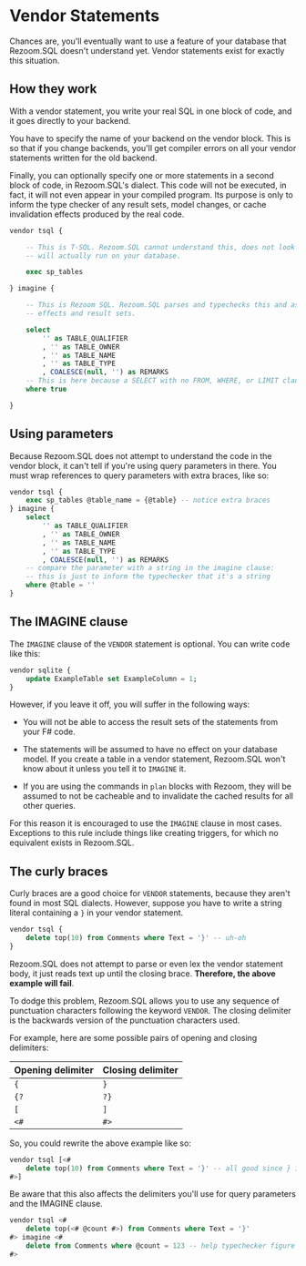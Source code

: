 # Vendor Statements

Chances are, you'll eventually want to use a feature of your database that Rezoom.SQL doesn't understand yet.
Vendor statements exist for exactly this situation.

## How they work

With a vendor statement, you write your real SQL in one block of code, and it goes directly to your backend.

You have to specify the name of your backend on the vendor block. This is so that if you change backends, you'll get
compiler errors on all your vendor statements written for the old backend.

Finally, you can optionally specify one or more statements in a second block of code, in Rezoom.SQL's dialect. This code
will not be executed, in fact, it will not even appear in your compiled program. Its purpose is only to inform the type
checker of any result sets, model changes, or cache invalidation effects produced by the real code.

```sql
vendor tsql {

    -- This is T-SQL. Rezoom.SQL cannot understand this, does not look at it and does not care. This is the code that
    -- will actually run on your database.

    exec sp_tables

} imagine {

    -- This is Rezoom SQL. Rezoom.SQL parses and typechecks this and assumes that the T-SQL above has the same side
    -- effects and result sets.

    select
        '' as TABLE_QUALIFIER
        , '' as TABLE_OWNER
        , '' as TABLE_NAME
        , '' as TABLE_TYPE
        , COALESCE(null, '') as REMARKS
    -- This is here because a SELECT with no FROM, WHERE, or LIMIT clause is assumed to return a single row.
    where true

}
```

## Using parameters

Because Rezoom.SQL does not attempt to understand the code in the vendor block, it can't tell if you're using
query parameters in there. You must wrap references to query parameters with extra braces, like so:

```sql
vendor tsql {
    exec sp_tables @table_name = {@table} -- notice extra braces
} imagine {
    select
        '' as TABLE_QUALIFIER
        , '' as TABLE_OWNER
        , '' as TABLE_NAME
        , '' as TABLE_TYPE
        , COALESCE(null, '') as REMARKS
    -- compare the parameter with a string in the imagine clause:
    -- this is just to inform the typechecker that it's a string
    where @table = ''
}
```

## The IMAGINE clause

The `IMAGINE` clause of the `VENDOR` statement is optional. You can write code like this:

```sql
vendor sqlite {
    update ExampleTable set ExampleColumn = 1;
}
```

However, if you leave it off, you will suffer in the following ways:

* You will not be able to access the result sets of the statements from your F# code.

* The statements will be assumed to have no effect on your database model. If you create a table in a vendor statement,
  Rezoom.SQL won't know about it unless you tell it to `IMAGINE` it.

* If you are using the commands in `plan` blocks with Rezoom, they will be assumed to not be cacheable and to invalidate
  the cached results for all other queries.

For this reason it is encouraged to use the `IMAGINE` clause in most cases. Exceptions to this rule include things like
creating triggers, for which no equivalent exists in Rezoom.SQL.

## The curly braces

Curly braces are a good choice for `VENDOR` statements, because they aren't found in most SQL dialects.
However, suppose you have to write a string literal containing a `}` in your vendor statement.

```sql
vendor tsql {
    delete top(10) from Comments where Text = '}' -- uh-oh
}
```

Rezoom.SQL does not attempt to parse or even lex the vendor statement body, it just reads text up until the closing
brace. **Therefore, the above example will fail**.

To dodge this problem, Rezoom.SQL allows you to use any sequence of punctuation characters following the keyword
`VENDOR`. The closing delimiter is the backwards version of the punctuation characters used.

For example, here are some possible pairs of opening and closing delimiters:

| Opening delimiter   | Closing delimiter   |
|---------------------|---------------------|
| `{`                 | `}`                 |
| `{?`                | `?}`                |
| `[`                 | `]`                 |
| `<#`                | `#>`                |

So, you could rewrite the above example like so:

```sql
vendor tsql [<#
    delete top(10) from Comments where Text = '}' -- all good since } isn't our closing delimiter
#>]
```

Be aware that this also affects the delimiters you'll use for query parameters and the IMAGINE clause.

```sql
vendor tsql <#
    delete top(<# @count #>) from Comments where Text = '}'
#> imagine <#
    delete from Comments where @count = 123 -- help typechecker figure out @count's type
#>
```
